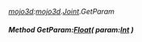 _[mojo3d](../../modules/mojo3d/mojo3d-module.md):[mojo3d](../../modules/mojo3d/mojo3d-module.md).[Joint](../../modules/mojo3d/mojo3d-joint.md).GetParam_
##### Method GetParam:[Float](../../modules/wonkey/wonkey-types-float.md)( param:[Int](../../modules/wonkey/wonkey-types-int.md) )
